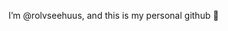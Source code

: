 I’m @rolvseehuus, and this is my personal github :shrug:

<!---
rolvseehuus/rolvseehuus is a ✨ special ✨ repository because its `README.md` (this file) appears on your GitHub profile.
You can click the Preview link to take a look at your changes.
--->
